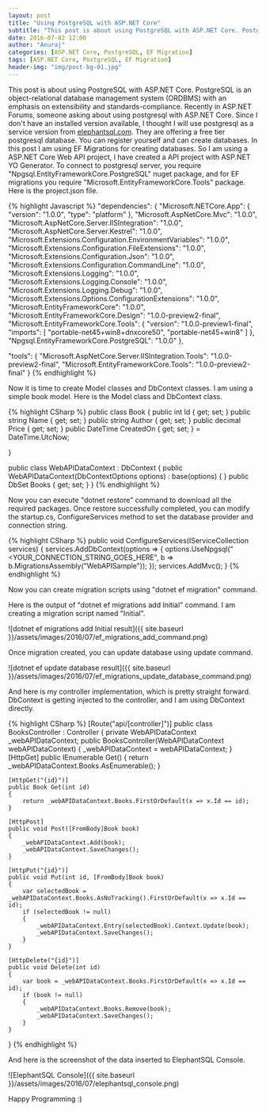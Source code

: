 ```yaml
---
layout: post
title: "Using PostgreSQL with ASP.NET Core"
subtitle: "This post is about using PostgreSQL with ASP.NET Core. PostgreSQL is an object-relational database management system (ORDBMS) with an emphasis on extensibility and standards-compliance."
date: 2016-07-02 12:00
author: "Anuraj"
categories: [ASP.NET Core, PostgreSQL, EF Migration]
tags: [ASP.NET Core, PostgreSQL, EF Migration]
header-img: "img/post-bg-01.jpg"
---
```

This post is about using PostgreSQL with ASP.NET Core. PostgreSQL is an object-relational database management system (ORDBMS) with an emphasis on extensibility and standards-compliance. Recently in ASP.NET Forums, someone asking about using postgresql with ASP.NET Core. Since I don't have an installed version available, I thought I will use postgresql as a service version from [elephantsql.com](http://elephantsql.com). They are offering a free tier postgresql database. You can register yourself and can create databases. In this post I am using EF Migrations for creating databases. So I am using a ASP.NET Core Web API project, I have created a API project with ASP.NET YO Generator. To connect to postgresql server, you require "Npgsql.EntityFrameworkCore.PostgreSQL" nuget package, and for EF migrations you require "Microsoft.EntityFrameworkCore.Tools" package. Here is the project.json file.

{% highlight Javascript %}
"dependencies": {
  "Microsoft.NETCore.App": {
    "version": "1.0.0",
    "type": "platform"
  },
  "Microsoft.AspNetCore.Mvc": "1.0.0",
  "Microsoft.AspNetCore.Server.IISIntegration": "1.0.0",
  "Microsoft.AspNetCore.Server.Kestrel": "1.0.0",
  "Microsoft.Extensions.Configuration.EnvironmentVariables": "1.0.0",
  "Microsoft.Extensions.Configuration.FileExtensions": "1.0.0",
  "Microsoft.Extensions.Configuration.Json": "1.0.0",
  "Microsoft.Extensions.Configuration.CommandLine": "1.0.0",
  "Microsoft.Extensions.Logging": "1.0.0",
  "Microsoft.Extensions.Logging.Console": "1.0.0",
  "Microsoft.Extensions.Logging.Debug": "1.0.0",
  "Microsoft.Extensions.Options.ConfigurationExtensions": "1.0.0",
  "Microsoft.EntityFrameworkCore": "1.0.0",
  "Microsoft.EntityFrameworkCore.Design": "1.0.0-preview2-final",
  "Microsoft.EntityFrameworkCore.Tools": {
      "version": "1.0.0-preview1-final",
      "imports": [
          "portable-net45+win8+dnxcore50",
          "portable-net45+win8"
      ]
  },
  "Npgsql.EntityFrameworkCore.PostgreSQL": "1.0.0"
},

"tools": {
  "Microsoft.AspNetCore.Server.IISIntegration.Tools": "1.0.0-preview2-final",
  "Microsoft.EntityFrameworkCore.Tools": "1.0.0-preview2-final"
}
{% endhighlight %}

Now it is time to create Model classes and DbContext classes. I am using a simple book model. Here is the Model class and DbContext class.

{% highlight CSharp %}
public class Book
{
    public int Id { get; set; }
    public string Name { get; set; }
    public string Author { get; set; }
    public decimal Price { get; set; }
    public DateTime CreatedOn { get; set; } = DateTime.UtcNow;

}

public class WebAPIDataContext : DbContext
{
    public WebAPIDataContext(DbContextOptions<WebAPIDataContext> options)
        : base(options)
    {
    }
    public DbSet<Book> Books { get; set; }
}
{% endhighlight %}

Now you can execute "dotnet restore" command to download all the required packages. Once restore successfully completed, you can modify the startup.cs, ConfigureServices method to set the database provider and connection string.

{% highlight CSharp %}
public void ConfigureServices(IServiceCollection services)
{
    services.AddDbContext<WebAPIDataContext>(options => {
        options.UseNpgsql("<YOUR_CONNECTION_STRING_GOES_HERE", b => b.MigrationsAssembly("WebAPISample"));
    });
    services.AddMvc();
}
{% endhighlight %}

Now you can create migration scripts using "dotnet ef migration" command.

Here is the output of "dotnet ef migrations add Initial" command. I am creating a migration script named "Initial".

![dotnet ef migrations add Initial result]({{ site.baseurl }}/assets/images/2016/07/ef_migrations_add_command.png)

Once migration created, you can update database using update command.

![dotnet ef update database result]({{ site.baseurl }}/assets/images/2016/07/ef_migrations_update_database_command.png)

And here is my controller implementation, which is pretty straight forward. DbContext is getting injected to the controller, and I am using DbContext directly.

{% highlight CSharp %}
[Route("api/[controller]")]
public class BooksController : Controller
{
    private WebAPIDataContext _webAPIDataContext;
    public BooksController(WebAPIDataContext webAPIDataContext)
    {
        _webAPIDataContext = webAPIDataContext;
    }
    [HttpGet]
    public IEnumerable<Book> Get()
    {
        return _webAPIDataContext.Books.AsEnumerable();
    }

    [HttpGet("{id}")]
    public Book Get(int id)
    {
        return _webAPIDataContext.Books.FirstOrDefault(x => x.Id == id);
    }

    [HttpPost]
    public void Post([FromBody]Book book)
    {
        _webAPIDataContext.Add(book);
        _webAPIDataContext.SaveChanges();
    }

    [HttpPut("{id}")]
    public void Put(int id, [FromBody]Book book)
    {
        var selectedBook = _webAPIDataContext.Books.AsNoTracking().FirstOrDefault(x => x.Id == id);
        if (selectedBook != null)
        {
            _webAPIDataContext.Entry(selectedBook).Context.Update(book);
            _webAPIDataContext.SaveChanges();
        }
    }

    [HttpDelete("{id}")]
    public void Delete(int id)
    {
        var book = _webAPIDataContext.Books.FirstOrDefault(x => x.Id == id);
        if (book != null)
        {
            _webAPIDataContext.Books.Remove(book);
            _webAPIDataContext.SaveChanges();
        }
    }
}
{% endhighlight %}

And here is the screenshot of the data inserted to ElephantSQL Console.

![ElephantSQL Console]({{ site.baseurl }}/assets/images/2016/07/elephantsql_console.png)

Happy Programming :)
